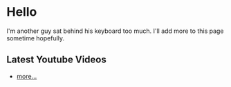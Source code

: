 # Hello
I'm another guy sat behind his keyboard too much. I'll add more to this page sometime hopefully.

## Latest Youtube Videos
<!-- YOUTUBE:START -->
<!-- YOUTUBE:END -->
- [more...](https://www.youtube.com/channel/UCzo8BxPlwBZlqnM5qIj2bZg)